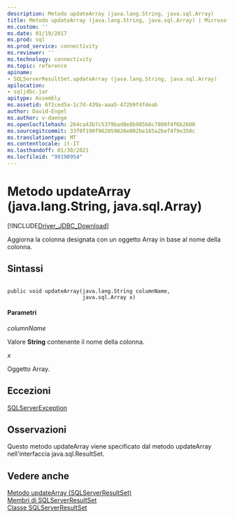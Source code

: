```yaml
---
description: Metodo updateArray (java.lang.String, java.sql.Array)
title: Metodo updateArray (java.lang.String, java.sql.Array) | Microsoft Docs
ms.custom: ''
ms.date: 01/19/2017
ms.prod: sql
ms.prod_service: connectivity
ms.reviewer: ''
ms.technology: connectivity
ms.topic: reference
apiname:
- SQLServerResultSet.updateArray (java.lang.String, java.sql.Array)
apilocation:
- sqljdbc.jar
apitype: Assembly
ms.assetid: 6f2ced5a-1c7d-439a-aaa5-472b9f4fdeab
author: David-Engel
ms.author: v-daenge
ms.openlocfilehash: 264ca43b7c5379bad0e8b985b8c7800f4f6b2600
ms.sourcegitcommit: 33f0f190f962059826e002be165a2bef4f9e350c
ms.translationtype: MT
ms.contentlocale: it-IT
ms.lasthandoff: 01/30/2021
ms.locfileid: "99190954"
---
```

# <a name="updatearray-method-javalangstring-javasqlarray"></a>Metodo updateArray (java.lang.String, java.sql.Array)
[!INCLUDE[Driver_JDBC_Download](../../../includes/driver_jdbc_download.md)]

  Aggiorna la colonna designata con un oggetto Array in base al nome della colonna.  
  
## <a name="syntax"></a>Sintassi  
  
```  
  
public void updateArray(java.lang.String columnName,  
                        java.sql.Array x)  
```  
  
#### <a name="parameters"></a>Parametri  
 *columnName*  
  
 Valore **String** contenente il nome della colonna.  
  
 *x*  
  
 Oggetto Array.  
  
## <a name="exceptions"></a>Eccezioni  
 [SQLServerException](../../../connect/jdbc/reference/sqlserverexception-class.md)  
  
## <a name="remarks"></a>Osservazioni  
 Questo metodo updateArray viene specificato dal metodo updateArray nell'interfaccia java.sql.ResultSet.  
  
## <a name="see-also"></a>Vedere anche  
 [Metodo updateArray &#40;SQLServerResultSet&#41;](../../../connect/jdbc/reference/updatearray-method-sqlserverresultset.md)   
 [Membri di SQLServerResultSet](../../../connect/jdbc/reference/sqlserverresultset-members.md)   
 [Classe SQLServerResultSet](../../../connect/jdbc/reference/sqlserverresultset-class.md)  
  
  
